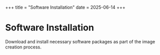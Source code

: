 +++
title = "Software Installation"
date = 2025-06-14
+++

# Software Installation

Download and install necessary software packages as part of the image creation process.
